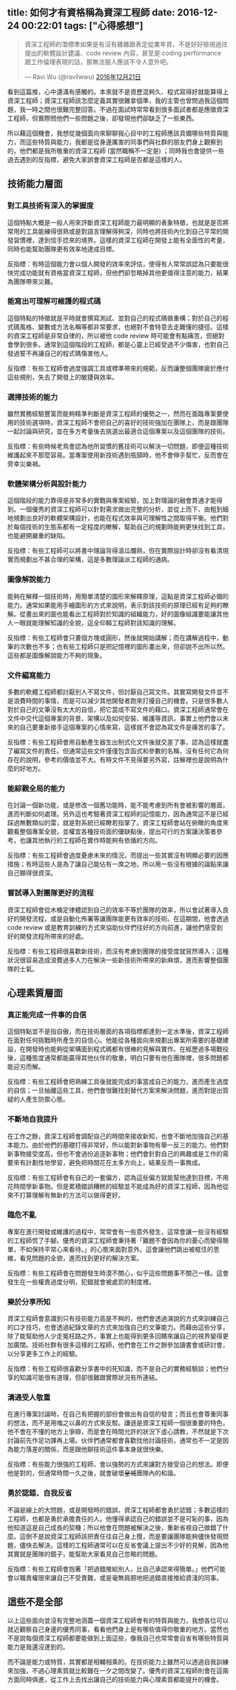 title: 如何才有資格稱為資深工程師
date: 2016-12-24 00:22:01
tags: ["心得感想"]
---

<blockquote class="twitter-tweet" data-lang="zh-tw"><p lang="zh" dir="ltr">資深工程師的潛標準如果是有沒有雞雞跟表定從業年資，不是好好檢視過往提出的軟體設計建議、code review 內容，甚至是 coding performance 跟工作倫理表現的話，那無法服人應該不令人意外吧。</p>&mdash; Ravi Wu (@ravilwwu) <a href="https://twitter.com/ravilwwu/status/811714789168644097">2016年12月21日</a></blockquote>
<script async src="//platform.twitter.com/widgets.js" charset="utf-8"></script>

看到這篇推，心中還滿有感觸的。本來就不是資歷混夠久、程式寫得好就能算得上資深工程師；資深工程師該怎麼定義其實很難拿個準，我的主管也曾問過我這個問題，我一時之間也很難完整回答。不過在面試時常常看到很多面試者都是應徵資深工程師，但實際問他們一些問題之後，卻發現他們卻缺乏了一些東西。

所以藉這個機會，我想從幾個面向來聊聊我心目中的工程師應該具備哪些特質與能力，而這些特質與能力，我都是從身邊厲害的同事們與社群的朋友們身上觀察到的，他們都是我所敬重的資深工程師 (當然職稱不一定是) ；同時我也會提供一些過去遇到的反指標，避免大家誤會資深工程師是否都是這樣的人。

<!-- more -->

## 技術能力層面

### 對工具技術有深入的掌握度

這個特點大概是一般人用來評斷資深工程師能力最明顯的表象特徵，也就是是否將常用的工具能練得很熟或是對語言理解得夠深，同時也將技術內化到自己平常的開發習慣裡，達到信手捻來的境界。這樣的資深工程師在開發上能有全面性的考量，同時也能幫助團隊更有效率地達成目標。

反指標：有時這個能力會以個人開發的效率來評估，使得有人常常誤認為只要能很快完成功能就有資格當資深工程師，但他們卻忽略掉其他更值得注意的能力，結果為團隊帶來災難。

### 能寫出可理解可維護的程式碼

這個特點的特徵就是平時就會撰寫測試、並對自己的程式碼做重構；對於自己的程式碼風格、變數或方法名稱等都非常要求，也絕對不會特意去走難懂的捷徑。這樣的資深工程師是非常自律的，所以被他 code review 時可能會有點痛苦，但絕對會學到很多。通常到這個階段的工程師，都是心靈上已經受過不少傷害，也對自己發過誓不再讓自己的程式碼傷害他人。

反指標：有些工程師會過度強調工具或標準帶來的規範，反而讓整個團隊疲於應付這些規則，失去了開發上的敏捷與效率。

### 選擇技術的能力

雖然實務經驗豐富而能夠精準判斷是資深工程師的優勢之一，然而在面臨專案要使用的技術選項時，資深工程師不會把自己的喜好的技術強加在團隊上，而是跟團隊一起討論與研究，並在多方考量後去挑選出最適合這個專案以及這個團隊的技術。

反指標：有些時候老鳥會認為他所習慣的舊技術可以解決一切問題，即便這種技術維護起來不那麼容易。當專案使用新技術遇到瓶頸時，他不會伸手幫忙，反而會在旁幸災樂禍。

### 軟體架構分析與設計能力

這個階段的能力靠得是非常多的實戰與專案經驗，加上對理論的融會貫通才能得到。一個優秀的資深工程師可以針對需求做出完整的分析，並從上而下、由粗到細地規劃出良好的軟體架構設計，也能在程式效率與可理解性之間取得平衡。他們對於每個技術的生態系都有一定程度的瞭解，幫助自己的規劃時能夠更快找到工具，也能避開嚴重的缺陷。

反指標：有些工程師可以將書中理論背得滾瓜爛熟，但在實際設計時卻沒有看清現實而規劃出不甚合理的架構，這是多數理論派工程師的通病。

### 圖像解說能力

能夠在解釋一個技術時，用簡單清楚的圖形來解釋原理，這點是資深工程師必備的能力。通常如果能用手繪圖形的方式來說明，表示對該技術的原理已經有足夠的瞭解。從畫出來的圖也能看出工程師對於知識的組織能力，好的圖像組識要能讓其他人一眼就能理解知識的全貌，這全仰賴工程師對該知識的理解。

反指標：有些工程師會只畫個方塊或圓形，然後就開始講解；而在講解過程中，動筆的次數也不多；也有些工程師只是把記憶裡的圖形畫出來，但卻說不出所以然。這些都是圖像解說能力不夠的現象。

### 文件編寫能力

多數的軟體工程師都討厭別人不寫文件，但討厭自己寫文件。其實寫開發文件並不是浪費時間的事情，而是可以減少其他開發者跑來打擾自己的機會。只是很多數人對於自己的文筆沒有太大的自信，把它當成不寫文件的藉口。資深工程師通常會在文件中交代這個專案的背景、架構以及如何安裝、維護等資訊，事實上他們會以未來的自己要重新接手這個專案的心情來寫，這樣就不會認為寫文件是痛苦的事了。

反指標：有些工程師會用自動產生器生出制式化文件後就交差了事，認為這樣就盡了編寫文件的責任。但通常這些文件僅僅包含函式和參數的名稱，沒有任何它為何存在的說明，參考的價值並不大。有時文件不見得要另外寫，註解裡也是說明為什麼的好地方。

### 能綜觀全局的能力

在討論一個新功能，或是修改一個舊功能時，能不能考慮到所有會被影響的層面，進而判斷如何處理。另外這也考驗著資深工程師的記憶能力，因為通常這不是已經踩過無數類似的雷，就是對系統已經瞭若指掌了。資深工程師會站在俯瞰的角度來觀看整個專案全貌，並權宜各種技術面的優缺點後，提出可行的方案讓決策者參考，也讓其他執行的工程師在實作時能夠有依偱的方向。

反指標：有些工程師會過度憂慮未來的情況，而提出一些其實沒有明顯必要的因應措施；有時這些人是為了讓自己能佔有一席之地，所以用一些沒有根據的論點來讓自己顯得很資深。

### 嘗試導入對團隊更好的流程

資深工程師會從木桶定律體認到自己的效率不等於團隊的效率，所以會試著導入良好的開發流程，或是自動化佈署等讓團隊能更有效率的技術。在這期間，他會透過 code review 或是教育訓練的方式來協助伙伴們往好的方向前進，讓他們感受到好的開發流程所帶來的好處。

反指標：有些工程師很喜歡新技術，而沒有考慮到團隊的接受度就貿然導入；這種狀況很容易造成浪費過多人力在解決一些新技術所帶來的新麻煩，進而影響整個團隊的士氣。

## 心理素質層面

### 真正能完成一件事的自信

這個特點並不是指自傲，而在技術層面的各項指標都達到一定水準後，資深工程師在面對任何挑戰時所產生的自信心。他能從各種面向來規劃出專案所需要的基礎建設，在開發時也能夠從架構面到程式碼都有很棒的見解與實作。在經歷過多場戰役後，這種態度通常都能贏得其他伙伴的敬重，明白只要有他在團隊裡，很多問題都能迎刃而解。

反指標：有些工程師會把熟練工具後就能完成的事當成自己的能力，進而產生過度的自信；一旦抽離這些工具，他們會很難找到替代方案來解決問題，進而對提出質疑的人產生防禦心態。

### 不斷地自我提升

在工作之餘，資深工程師會調配自己的時間來接收新知，也會不斷地加強自己的基本能力。由於他們的基礎打得非常好，所以能對新事物有舉一反三的能力。他們對新事物接受度高，但也不會過份追逐新事物；他們會針對自己的興趣或是工作的需要來有計劃性地學習，避免把時間花在太多方向上，結果反而一事無成。

反指標：有些工程師會有自己的一套偏方，認為這些偏方就能幫他達到目標，不用花時間學新事物。但是累積錯誤糟糕的經驗並不能成為好的資深工程師，因為他從來不打算理解有無新的方法可以做得更好。

### 臨危不亂

專案在進行開發或維護的過程中，常常會有一些意外發生，這常會讓一些沒有經驗的工程師慌了手腳。優秀的資深工程師會秉持著「難題不會因為你的憂心而變得簡單，不如保持平常心來看待。」的心態來面對意外。這會讓他們跳出被框住的思維，看見問題的全貌，進而找到更好的解決方案。

反指標：有些工程師會在問題發生時漠不關心，似乎這些問題事不關己一樣。這會發生在一些權責過度分明，犯錯就會被處罰的制度裡。

### 樂於分享所知

資深工程師會意識到只有技術能力高是不夠的，他們會透過演說的方式來訓練自己的口才技巧，也會透過紀錄文章的方式來加強自己的文筆能力。而藉由這些分享，除了能幫助他人少走冤枉路之外，事實上也能得到更多回饋來讓自己的視界變得更加廣闊。技術社群有很多這樣的工程師，他們會在工作之餘參加讀書會或研討會，以分享更多工作上的經驗。

反指標：有些工程師很喜歡分享書中的死知識，而不是自己的實務經驗談；他們分享的知識可能很有道理，但卻很難跟實際狀況有所連結。

### 溝通受人敬重

在進行專案討論時，在自己有把握的部份會做出有自信的發言；而且也會尊重同事的想法，而不是用嗤之以鼻的方式來反駁。謙遜是資深工程師一個很重要的特色，他不會在不懂的地方上爭辯，而是會在時間允許的狀況下虛心請教，不然就是下次討論前先作足功課再上場。伙伴們通常都會喜歡找他討論技術，通常也不一定是因為能力落差的關係，而是跟他聊技術這件事本身就很快樂。

反指標：有些能力很強的工程師，會以強勢的方式來讓對方接受自己的想法。即便他是對的，但通常時間一久之後，就會破壞~~皇城~~團隊內的和諧。

### 勇於認錯、自我反省

不論是線上的大問題，或是開發時的錯誤，資深工程師都會勇於認錯；多數這樣的工程師，也都是勇於承擔責任的人。他懂得承認自己的錯誤並不是可恥的事，因為他知道這是自己成長的契機；所以他會在問題被解決之後，重新省視自己做錯了什麼。這倒不是說資深工程師該把責任往自己身上攬，而是要讓團隊能夠儘快發現問題，儘快去解決。這樣的工程師通常可以在反省會議上提出不少好的見解，因為他其實就是團隊的鏡子，能幫助大家看見自己忽略的問題。

反指標：有些工程師會抱著「把過錯推給別人，比自己承認來得簡單。」他們可能會以職責權限來讓自己不受責難，或是毫無肩膀地把過錯直接推給資淺的同事。

## 這些不是全部

以上這些面向並沒有完整地涵蓋一個資深工程師會有的特質與能力，我想各位可以就近觀察自己身邊的優秀同事，看看他們身上是有哪些值得你敬重的地方。當然也不是說每個資深工程師都要能做到上面這些，像我自己也常常會自省有哪些特質與能力是我還沒達到的。

而不論是能力或特質，其實都是相輔相乘的。在技術能力上雖然可以透過自我訓練來加強，不過心理素質就比較難在一夕之間改變了。優秀的資深工程師則會在這兩方面同時俱進，從工作上去找出讓自己的技術能力與心理素質都能提升的機會。


